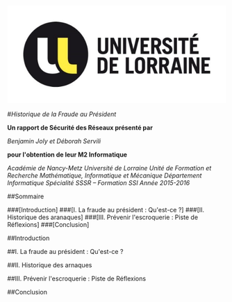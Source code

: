 ![Université de Lorraine](/images/udl.jpg)

#*Historique de la Fraude au Président*

**Un rapport de Sécurité des Réseaux présenté par**

*Benjamin Joly et Déborah Servili*

**pour l'obtention de leur M2 Informatique**

*Académie de Nancy-Metz*
*Université de Lorraine*
*Unité de Formation et Recherche Mathématique, Informatique et Mécanique*
*Département Informatique*
*Spécialité SSSR – Formation SSI*
*Année 2015-2016*

##Sommaire

###[Introduction]
###[I. La fraude au président : Qu'est-ce ?] 
###[II. Historique des aranaques]
###[III. Prévenir l'escroquerie : Piste de Réflexions]
###[Conclusion]

##Introduction

##I. La fraude au président : Qu'est-ce ? 

##II. Historique des arnaques

##III. Prévenir l'escroquerie : Piste de Réflexions

##Conclusion
